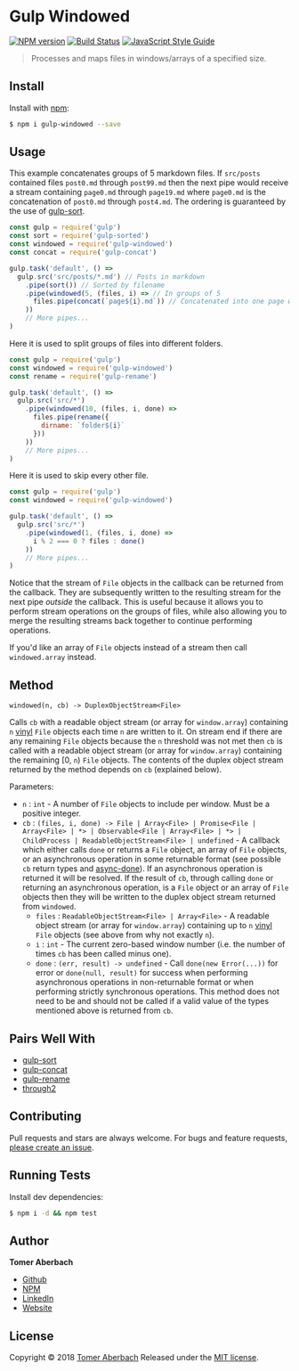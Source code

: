 # Gulp Windowed

[![NPM version](https://img.shields.io/npm/v/gulp-windowed.svg)](https://www.npmjs.com/package/gulp-windowed) [![Build Status](https://img.shields.io/travis/TomerAberbach/gulp-windowed.svg)](https://travis-ci.org/TomerAberbach/gulp-windowed) [![JavaScript Style Guide](https://img.shields.io/badge/code_style-standard-brightgreen.svg)](https://standardjs.com)

> Processes and maps files in windows/arrays of a specified size.

## Install

Install with [npm](https://www.npmjs.com):

```sh
$ npm i gulp-windowed --save
```

## Usage

This example concatenates groups of 5 markdown files. If `src/posts` contained files `post0.md` through `post99.md` then the next pipe would receive a stream containing `page0.md` through `page19.md` where `page0.md` is the concatenation of `post0.md` through `post4.md`. The ordering is guaranteed by the use of [gulp-sort](https://www.npmjs.com/package/gulp-sort).

```js
const gulp = require('gulp')
const sort = require('gulp-sorted')
const windowed = require('gulp-windowed')
const concat = require('gulp-concat')

gulp.task('default', () =>
  gulp.src('src/posts/*.md') // Posts in markdown
    .pipe(sort()) // Sorted by filename
    .pipe(windowed(5, (files, i) => // In groups of 5
      files.pipe(concat(`page${i}.md`)) // Concatenated into one page where 'i' is the window number
    ))
    // More pipes...
)
```

Here it is used to split groups of files into different folders.

```js
const gulp = require('gulp')
const windowed = require('gulp-windowed')
const rename = require('gulp-rename')

gulp.task('default', () =>
  gulp.src('src/*')
    .pipe(windowed(10, (files, i, done) =>
      files.pipe(rename({
        dirname: `folder${i}`
      }))
    ))
    // More pipes...
)
```

Here it is used to skip every other file.

```js
const gulp = require('gulp')
const windowed = require('gulp-windowed')

gulp.task('default', () =>
  gulp.src('src/*')
    .pipe(windowed(1, (files, i, done) =>
      i % 2 === 0 ? files : done()
    ))
    // More pipes...
)
```

Notice that the stream of `File` objects in the callback can be returned from the callback. They are subsequently written to the resulting stream for the next pipe *outside* the callback. This is useful because it allows you to perform stream operations on the groups of files, while also allowing you to merge the resulting streams back together to continue performing operations. 

If you'd like an array of `File` objects instead of a stream then call `windowed.array` instead.

## Method

`windowed(n, cb) -> DuplexObjectStream<File>`

Calls `cb` with a readable object stream (or array for `window.array`) containing `n` [vinyl](https://www.npmjs.com/package/vinyl) `File` objects each time `n` are written to it. On stream end if there are any remaining `File` objects because the `n` threshold was not met then `cb` is called with a readable object stream (or array for `window.array`) containing the remaining [0, `n`) `File` objects. The contents of the duplex object stream returned by the method depends on `cb` (explained below).

Parameters:
 * `n` : `int` - A number of `File` objects to include per window. Must be a positive integer.
 * `cb` : `(files, i, done) -> File | Array<File> | Promise<File | Array<File> | *> | Observable<File | Array<File> | *> | ChildProcess | ReadableObjectStream<File> | undefined` - A callback which either calls `done` or returns a `File` object, an array of `File` objects, or an asynchronous operation in some returnable format (see possible `cb` return types and [async-done](https://www.npmjs.com/package/async-done)). If an asynchronous operation is returned it will be resolved. If the result of `cb`, through calling `done` or returning an asynchronous operation, is a `File` object or an array of `File` objects then they will be written to the duplex object stream returned from `windowed`.
   * `files` : `ReadableObjectStream<File> | Array<File>` - A readable object stream (or array for `window.array`) containing up to `n` [vinyl](https://www.npmjs.com/package/vinyl) `File` objects (see above from why not exactly `n`).
   * `i` : `int` - The current zero-based window number (i.e. the number of times `cb` has been called minus one).
   * `done` : `(err, result) -> undefined` - Call `done(new Error(...))` for error or `done(null, result)` for success when performing asynchronous operations in non-returnable format or when performing strictly synchronous operations. This method does not need to be and should not be called if a valid value of the types mentioned above is returned from `cb`.

## Pairs Well With

 * [gulp-sort](https://www.npmjs.com/package/gulp-sort)
 * [gulp-concat](https://www.npmjs.com/package/gulp-concat)
 * [gulp-rename](https://www.npmjs.com/package/gulp-rename)
 * [through2](https://www.npmjs.com/package/through2)

## Contributing

Pull requests and stars are always welcome. For bugs and feature requests, [please create an issue](https://github.com/TomerAberbach/gulp-windowed/issues/new).

## Running Tests

Install dev dependencies:

```sh
$ npm i -d && npm test
```

## Author

**Tomer Aberbach**

* [Github](https://github.com/TomerAberbach)
* [NPM](https://www.npmjs.com/~tomeraberbach)
* [LinkedIn](https://www.linkedin.com/in/tomer-a)
* [Website](https://tomeraberba.ch)

## License

Copyright © 2018 [Tomer Aberbach](https://github.com/TomerAberbach)
Released under the [MIT license](https://github.com/TomerAberbach/gulp-windowed/blob/master/LICENSE).
